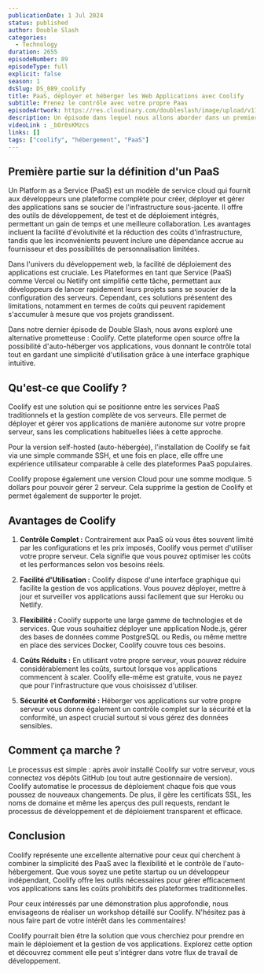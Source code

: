 ```yaml
---
publicationDate: 1 Jul 2024
status: published
author: Double Slash
categories:
  - Technology
duration: 2655
episodeNumber: 89
episodeType: full
explicit: false
season: 1
dsSlug: DS_089_coolify
title: PaaS, déployer et héberger les Web Applications avec Coolify
subtitle: Prenez le contrôle avec votre propre Paas
episodeArtwork: https://res.cloudinary.com/doubleslash/image/upload/v1719681217/episode/ART_89_ypup7l.png
description: Un épisode dans lequel nous allons aborder dans un premier temps la définition d'un PaaS, ses avantages et ses inconvénients. Ensuite, nous orienterons rapidement la discussion vers une solution auto-hébergeable permettant de déployer et de contrôler ses applications Web. Coolify est une solution open-source pour la gestion des applications et leur déploiement. La solution propose également une version cloud pour éviter la partie installation. Découvrons ensemble Coolify.
videoLink : _bOr0sKMzcs
links: []
tags: ["coolify", "hébergement", "PaaS"]
---
```

## Première partie sur la définition d'un PaaS

Un Platform as a Service (PaaS) est un modèle de service cloud qui fournit aux développeurs une plateforme complète pour créer, déployer et gérer des applications sans se soucier de l'infrastructure sous-jacente. Il offre des outils de développement, de test et de déploiement intégrés, permettant un gain de temps et une meilleure collaboration. Les avantages incluent la facilité d'évolutivité et la réduction des coûts d'infrastructure, tandis que les inconvénients peuvent inclure une dépendance accrue au fournisseur et des possibilités de personnalisation limitées.

Dans l'univers du développement web, la facilité de déploiement des applications est cruciale. Les Plateformes en tant que Service (PaaS) comme Vercel ou Netlify ont simplifié cette tâche, permettant aux développeurs de lancer rapidement leurs projets sans se soucier de la configuration des serveurs. Cependant, ces solutions présentent des limitations, notamment en termes de coûts qui peuvent rapidement s'accumuler à mesure que vos projets grandissent.

Dans notre dernier épisode de Double Slash, nous avons exploré une alternative prometteuse : Coolify. Cette plateforme open source offre la possibilité d'auto-héberger vos applications, vous donnant le contrôle total tout en gardant une simplicité d'utilisation grâce à une interface graphique intuitive.

## Qu'est-ce que Coolify ?

Coolify est une solution qui se positionne entre les services PaaS traditionnels et la gestion complète de vos serveurs. Elle permet de déployer et gérer vos applications de manière autonome sur votre propre serveur, sans les complications habituelles liées à cette approche.

Pour la version self-hosted (auto-hébergée), l'installation de Coolify se fait via une simple commande SSH, et une fois en place, elle offre une expérience utilisateur comparable à celle des plateformes PaaS populaires.

Coolify propose également une version Cloud pour une somme modique. 5 dollars pour pouvoir gérer 2 serveur. Cela supprime la gestion de Coolify et permet également de supporter le projet.


## Avantages de Coolify

1. **Contrôle Complet :** Contrairement aux PaaS où vous êtes souvent limité par les configurations et les prix imposés, Coolify vous permet d'utiliser votre propre serveur. Cela signifie que vous pouvez optimiser les coûts et les performances selon vos besoins réels.

2. **Facilité d'Utilisation :** Coolify dispose d'une interface graphique qui facilite la gestion de vos applications. Vous pouvez déployer, mettre à jour et surveiller vos applications aussi facilement que sur Heroku ou Netlify.

3. **Flexibilité :** Coolify supporte une large gamme de technologies et de services. Que vous souhaitiez déployer une application Node.js, gérer des bases de données comme PostgreSQL ou Redis, ou même mettre en place des services Docker, Coolify couvre tous ces besoins.

4. **Coûts Réduits :** En utilisant votre propre serveur, vous pouvez réduire considérablement les coûts, surtout lorsque vos applications commencent à scaler. Coolify elle-même est gratuite, vous ne payez que pour l'infrastructure que vous choisissez d'utiliser.

5. **Sécurité et Conformité :** Héberger vos applications sur votre propre serveur vous donne également un contrôle complet sur la sécurité et la conformité, un aspect crucial surtout si vous gérez des données sensibles.

## Comment ça marche ?

Le processus est simple : après avoir installé Coolify sur votre serveur, vous connectez vos dépôts GitHub (ou tout autre gestionnaire de version). Coolify automatise le processus de déploiement chaque fois que vous poussez de nouveaux changements. De plus, il gère les certificats SSL, les noms de domaine et même les aperçus des pull requests, rendant le processus de développement et de déploiement transparent et efficace.

## Conclusion

Coolify représente une excellente alternative pour ceux qui cherchent à combiner la simplicité des PaaS avec la flexibilité et le contrôle de l'auto-hébergement. Que vous soyez une petite startup ou un développeur indépendant, Coolify offre les outils nécessaires pour gérer efficacement vos applications sans les coûts prohibitifs des plateformes traditionnelles.

Pour ceux intéressés par une démonstration plus approfondie, nous envisageons de réaliser un workshop détaillé sur Coolify. N'hésitez pas à nous faire part de votre intérêt dans les commentaires!

Coolify pourrait bien être la solution que vous cherchiez pour prendre en main le déploiement et la gestion de vos applications. Explorez cette option et découvrez comment elle peut s'intégrer dans votre flux de travail de développement.




